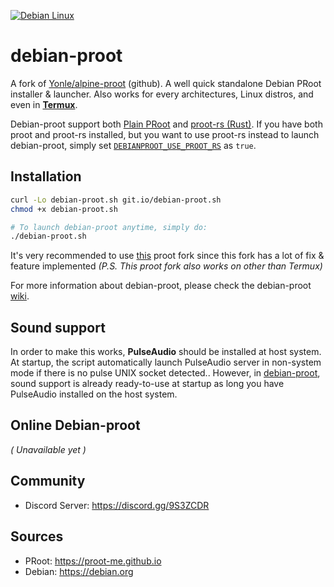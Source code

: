 [![Debian Linux](https://www.debian.org/Pics/homeworld-fg.png)](https://debian.org)
# debian-proot 
A fork of [Yonle/alpine-proot](https://github.com/Yonle/alpine-proot) (github). A well quick standalone Debian PRoot installer & launcher. Also works for every architectures, Linux distros, and even in **__[Termux](https://termux.org)__**.

Debian-proot support both [Plain PRoot](https://github.com/proot-me/proot) and [proot-rs (Rust)](https://github.com/proot-me/proot-rs). If you have both proot and proot-rs installed, but you want to use proot-rs instead to launch debian-proot, simply set [`DEBIANPROOT_USE_PROOT_RS`](https://github.com/Yonle/debian-proot/wiki/Environment-Variables#debianproot_use_proot_rs) as `true`.

## Installation
```sh
curl -Lo debian-proot.sh git.io/debian-proot.sh
chmod +x debian-proot.sh 

# To launch debian-proot anytime, simply do:
./debian-proot.sh
```
It's very recommended to use [this](https://github.com/termux/proot) proot fork since this fork has a lot of fix & feature implemented *(P.S. This proot fork also works on other than Termux)*

For more information about debian-proot, please check the debian-proot [wiki](https://github.com/Yonle/debian-proot/wiki).
## Sound support
In order to make this works, **__PulseAudio__** should be installed at host system. At startup, the script automatically launch PulseAudio server in non-system mode if there is no pulse UNIX socket detected.. However, in [debian-proot](https://github.com/Yonle/debian-proot), sound support is already ready-to-use at startup as long you have PulseAudio installed on the host system.

## Online Debian-proot
*( Unavailable yet )*

## Community
- Discord Server: https://discord.gg/9S3ZCDR

## Sources
- PRoot: https://proot-me.github.io
- Debian: https://debian.org
